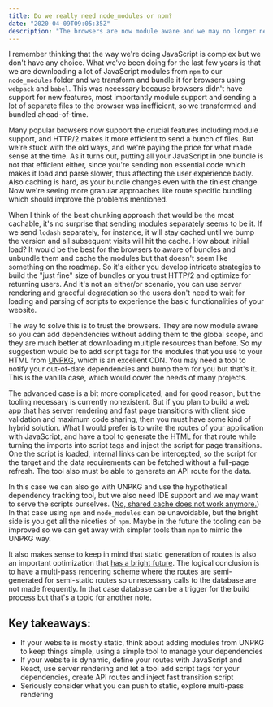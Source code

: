 ```yaml
---
title: Do we really need node_modules or npm?
date: "2020-04-09T09:05:35Z"
description: "The browsers are now module aware and we may no longer need to transpile and bundle dependencies."
---
```


I remember thinking that the way we're doing JavaScript is complex but we don't have any choice. What we've been doing for the last few years is that we are downloading a lot of JavaScript modules from `npm` to our `node_modules` folder and we transform and bundle it for browsers using `webpack` and `babel`. This was necessary because browsers didn't have support for new features, most importantly module support and sending a lot of separate files to the browser was inefficient, so we transformed and bundled ahead-of-time.

Many popular browsers now support the crucial features including module support, and HTTP/2 makes it more efficient to send a bunch of files. But we're stuck with the old ways, and we're paying the price for what made sense at the time. As it turns out, putting all your JavaScript in one bundle is not that efficient either, since you're sending non essential code which makes it load and parse slower, thus affecting the user experience badly. Also caching is hard, as your bundle changes even with the tiniest change. Now we're seeing more granular approaches like route specific bundling which should improve the problems mentioned.

When I think of the best chunking approach that would be the most cachable, it's no surprise that sending modules separately seems to be it. If we send `lodash` separately, for instance, it will stay cached until we bump the version and all subsequent visits will hit the cache. How about initial load? It would be the best for the browsers to aware of bundles and unbundle them and cache the modules but that doesn't seem like something on the roadmap. So it's either you develop intricate strategies to build the "just fine" size of bundles or you trust HTTP/2 and optimize for returning users. And it's not an either/or scenario, you can use server rendering and graceful degradation so the users don't need to wait for loading and parsing of scripts to experience the basic functionalities of your website.

The way to solve this is to trust the browsers. They are now module aware so you can add dependencies without adding them to the global scope, and they are much better at downloading multiple resources than before. So my suggestion would be to add script tags for the modules that you use to your HTML from [UNPKG](https://unpkg.com/), which is an excellent CDN. You may need a tool to notify your out-of-date dependencies and bump them for you but that's it. This is the vanilla case, which would cover the needs of many projects.

The advanced case is a bit more complicated, and for good reason, but the tooling necessary is currently nonexistent. But if you plan to build a web app that has server rendering and fast page transitions with client side validation and maximum code sharing, then you must have some kind of hybrid solution. What I would prefer is to write the routes of your application with JavaScript, and have a tool to generate the HTML for that route while turning the imports into script tags and inject the script for page transitions. One the script is loaded, internal links can be intercepted, so the script for the target and the data requirements can be fetched without a full-page refresh. The tool also must be able to generate an API route for the data.

In this case we can also go with UNPKG and use the hypothetical dependency tracking tool, but we also need IDE support and we may want to serve the scripts ourselves. ([No, shared cache does not work anymore.](https://www.jefftk.com/p/shared-cache-is-going-away)) In that case using `npm` and `node_modules` can be unavoidable, but the bright side is you get all the niceties of `npm`. Maybe in the future the tooling can be improved so we can get away with simpler tools than `npm` to mimic the UNPKG way.

It also makes sense to keep in mind that static generation of routes is also an important optimization that [has a bright future](https://joshwcomeau.com/gatsby/a-static-future/). The logical conclusion is to have a multi-pass rendering scheme where the routes are semi-generated for semi-static routes so unnecessary calls to the database are not made frequently. In that case database can be a trigger for the build process but that's a topic for another note.

## Key takeaways:

- If your website is mostly static, think about adding modules from UNPKG to keep things simple, using a simple tool to manage your dependencies
- If your website is dynamic, define your routes with JavaScript and React, use server rendering and let a tool add script tags for your dependencies, create API routes and inject fast transition script
- Seriously consider what you can push to static, explore multi-pass rendering
